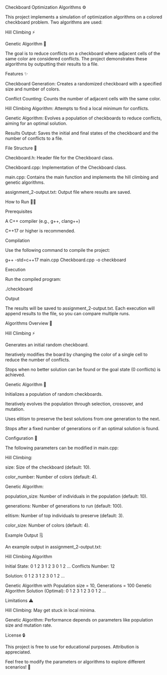 Checkboard Optimization Algorithms ⚙️

This project implements a simulation of optimization algorithms on a colored checkboard problem. Two algorithms are used:

Hill Climbing ⚡

Genetic Algorithm 🧬

The goal is to reduce conflicts on a checkboard where adjacent cells of the same color are considered conflicts. The project demonstrates these algorithms by outputting their results to a file.

Features ✨

Checkboard Generation: Creates a randomized checkboard with a specified size and number of colors.

Conflict Counting: Counts the number of adjacent cells with the same color.

Hill Climbing Algorithm: Attempts to find a local minimum for conflicts.

Genetic Algorithm: Evolves a population of checkboards to reduce conflicts, aiming for an optimal solution.

Results Output: Saves the initial and final states of the checkboard and the number of conflicts to a file.

File Structure 📁

Checkboard.h: Header file for the Checkboard class.

Checkboard.cpp: Implementation of the Checkboard class.

main.cpp: Contains the main function and implements the hill climbing and genetic algorithms.

assignment_2-output.txt: Output file where results are saved.

How to Run 🏋️‍♂️

Prerequisites

A C++ compiler (e.g., g++, clang++)

C++17 or higher is recommended.

Compilation

Use the following command to compile the project:

g++ -std=c++17 main.cpp Checkboard.cpp -o checkboard

Execution

Run the compiled program:

./checkboard

Output

The results will be saved to assignment_2-output.txt. Each execution will append results to the file, so you can compare multiple runs.

Algorithms Overview 🎯

Hill Climbing ⚡

Generates an initial random checkboard.

Iteratively modifies the board by changing the color of a single cell to reduce the number of conflicts.

Stops when no better solution can be found or the goal state (0 conflicts) is achieved.

Genetic Algorithm 🧬

Initializes a population of random checkboards.

Iteratively evolves the population through selection, crossover, and mutation.

Uses elitism to preserve the best solutions from one generation to the next.

Stops after a fixed number of generations or if an optimal solution is found.

Configuration 🔧

The following parameters can be modified in main.cpp:

Hill Climbing:

size: Size of the checkboard (default: 10).

color_number: Number of colors (default: 4).

Genetic Algorithm:

population_size: Number of individuals in the population (default: 10).

generations: Number of generations to run (default: 100).

elitism: Number of top individuals to preserve (default: 3).

color_size: Number of colors (default: 4).

Example Output 🗒

An example output in assignment_2-output.txt:

Hill Climbing Algorithm

Initial State:
0 1 2 3 1 2 3 0 1 2
...
Conflicts Number: 12

Solution:
0 1 2 3 1 2 3 0 1 2
...

Genetic Algorithm with Population size = 10, Generations = 100
Genetic Algorithm Solution (Optimal):
0 1 2 3 1 2 3 0 1 2
...

Limitations ⚠

Hill Climbing: May get stuck in local minima.

Genetic Algorithm: Performance depends on parameters like population size and mutation rate.

License 🔒

This project is free to use for educational purposes. Attribution is appreciated.

Feel free to modify the parameters or algorithms to explore different scenarios! 🚀
